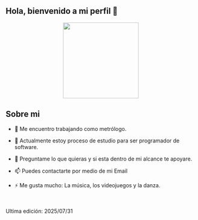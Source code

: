 ## Hola, bienvenido a mi perfil 👋
<p align="center">
  <img width="200" src=https://github.com/Deihei10/Perfil/blob/74419afea956a23bd9378fc9cff8dc3aa8537fdb/Imagen.png>
</p>
<h2> Sobre mi </h2>
</p>

- 🔭 Me encuentro trabajando como metrólogo.

- 🌱 Actualmente estoy proceso de estudio para ser programador de software.
  
- 💬 Preguntame lo que quieras y si esta dentro de mi alcance te apoyare.
  
- 📫 Puedes contactarte por medio de mi Email
  
- ⚡ Me gusta mucho: La música, los videojuegos y la danza.
<br>
</p>
</p>
</p>
Ultima edición: 2025/07/31
